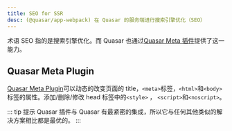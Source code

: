 ```yaml
---
title: SEO for SSR
desc: (@quasar/app-webpack) 在 Quasar 的服务端进行搜索引擎优化（SEO）
---
```


术语 SEO 指的是搜索引擎优化。而 Quasar 也通过[Quasar Meta 插件](/quasar-plugins/meta)提供了这一能力。

## Quasar Meta Plugin

[Quasar Meta Plugin](/quasar-plugins/meta)可以动态的改变页面的 title，`<meta>`标签，`<html>`和`<body>`标签的属性。添加/删除/修改 head 标签中的`<style>` ， `<script>`和`<noscript>`。

::: tip 提示
Quasar 插件与 Quasar 有最紧密的集成，所以它与任何其他类似的解决方案相比都是最优的。
:::
